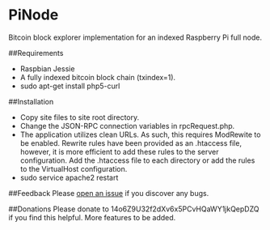 # PiNode
Bitcoin block explorer implementation for an indexed Raspberry Pi full node.

##Requirements
* Raspbian Jessie
* A fully indexed bitcoin block chain (txindex=1).
* sudo apt-get install php5-curl

##Installation
* Copy site files to site root directory.
* Change the JSON-RPC connection variables in rpcRequest.php.
* The application utilizes clean URLs. As such, this requires ModRewite to be enabled. Rewrite rules have been provided as an .htaccess file, however, it is more efficient to add these rules to the server configuration. Add the .htaccess file to each directory or add the rules to the VirtualHost configuration.
* sudo service apache2 restart
 
##Feedback
Please [open an issue](https://github.com/Shadouts/PiNode/issues/new) if you discover any bugs.

##Donations
Please donate to 14o6Z9U32f2dXv6x5PCvHQaWY1jkQepDZQ if you find this helpful. More features to be added.
